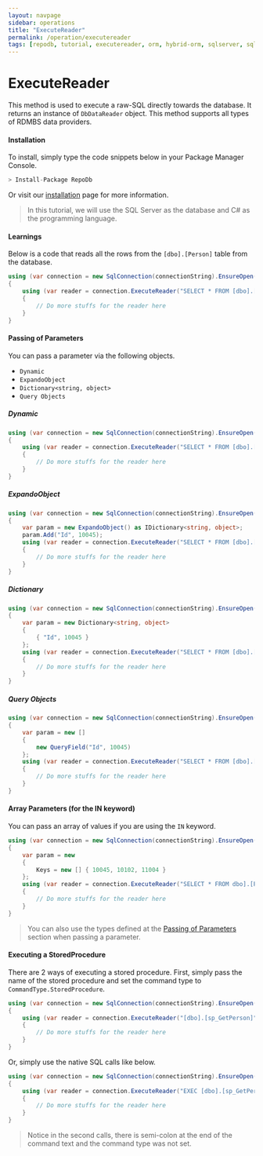 ```yaml
---
layout: navpage
sidebar: operations
title: "ExecuteReader"
permalink: /operation/executereader
tags: [repodb, tutorial, executereader, orm, hybrid-orm, sqlserver, sqlite, mysql, postgresql]
---
```


# ExecuteReader

This method is used to execute a raw-SQL directly towards the database. It returns an instance of `DbDataReader` object. This method supports all types of RDMBS data providers.

#### Installation

To install, simply type the code snippets below in your Package Manager Console.

```csharp
> Install-Package RepoDb
```

Or visit our [installation](/tutorial/installation) page for more information.

> In this tutorial, we will use the SQL Server as the database and C# as the programming language.

#### Learnings

Below is a code that reads all the rows from the `[dbo].[Person]` table from the database.

```csharp
using (var connection = new SqlConnection(connectionString).EnsureOpen())
{
	using (var reader = connection.ExecuteReader("SELECT * FROM [dbo].[Person];"))
	{
		// Do more stuffs for the reader here
	}
}
```

#### Passing of Parameters

You can pass a parameter via the following objects.

- `Dynamic`
- `ExpandoObject`
- `Dictionary<string, object>`
- `Query Objects`

##### Dynamic

```csharp
using (var connection = new SqlConnection(connectionString).EnsureOpen())
{
	using (var reader = connection.ExecuteReader("SELECT * FROM [dbo].[Person] WHERE Id = @Id;", new { Id = 10045 }))
	{
		// Do more stuffs for the reader here
	}
}
```

##### ExpandoObject

```csharp
using (var connection = new SqlConnection(connectionString).EnsureOpen())
{
	var param = new ExpandoObject() as IDictionary<string, object>;
	param.Add("Id", 10045);
	using (var reader = connection.ExecuteReader("SELECT * FROM [dbo].[Person] WHERE Id = @Id;", param))
	{
		// Do more stuffs for the reader here
	}
}
```

##### Dictionary

```csharp
using (var connection = new SqlConnection(connectionString).EnsureOpen())
{
	var param = new Dictionary<string, object>
	{
		{ "Id", 10045 }
	};
	using (var reader = connection.ExecuteReader("SELECT * FROM [dbo].[Person] WHERE Id = @Id;", param))
	{
		// Do more stuffs for the reader here
	}
}
```

##### Query Objects

```csharp
using (var connection = new SqlConnection(connectionString).EnsureOpen())
{
	var param = new []
	{
		new QueryField("Id", 10045)
	};
	using (var reader = connection.ExecuteReader("SELECT * FROM [dbo].[Person] WHERE Id = @Id;", param))
	{
		// Do more stuffs for the reader here
	}
}
```

#### Array Parameters (for the IN keyword)

You can pass an array of values if you are using the `IN` keyword.

```csharp
using (var connection = new SqlConnection(connectionString).EnsureOpen())
{
	var param = new
	{
		Keys = new [] { 10045, 10102, 11004 }
	};
	using (var reader = connection.ExecuteReader("SELECT * FROM dbo].[Person] WHERE Id IN (@Keys);", param))
	{
		// Do more stuffs for the reader here
	}
}
```

> You can also use the types defined at the [Passing of Parameters](#passing-of-parameters) section when passing a parameter.

#### Executing a StoredProcedure

There are 2 ways of executing a stored procedure. First, simply pass the name of the stored procedure and set the command type to `CommandType.StoredProcedure`.

```csharp
using (var connection = new SqlConnection(connectionString).EnsureOpen())
{
	using (var reader = connection.ExecuteReader("[dbo].[sp_GetPerson]", new { Id = 10045 }, commandType: CommandType.StoredProcedure))
	{
		// Do more stuffs for the reader here
	}
}
```

Or, simply use the native SQL calls like below.

```csharp
using (var connection = new SqlConnection(connectionString).EnsureOpen())
{
	using (var reader = connection.ExecuteReader("EXEC [dbo].[sp_GetPerson](@Id);", new { Id = 10045 }))
	{
		// Do more stuffs for the reader here
	}
}
```

> Notice in the second calls, there is semi-colon at the end of the command text and the command type was not set.
